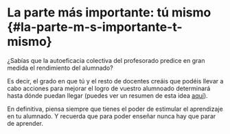 # La parte más importante: tú mismo {#la-parte-m-s-importante-t-mismo}

¿Sabías que la autoeficacia colectiva del profesorado predice en gran medida el rendimiento del alumnado?

Es decir, el grado en que tú y el resto de docentes creáis que podéis llevar a cabo acciones para mejorar el logro de vuestro alumnoado determinará hasta dónde puedan llegar  \(puedes ver un resumen de esta idea [aquí](https://www.google.com/url?q=https://evidenciaenlaescuela.wordpress.com/2017/07/25/3-factores-que-consiguen-superefectos-en-los-alumnos-segun-hattie/&sa=D&ust=1572945444175000)\).

En definitiva, piensa siempre que tienes el poder de estimular el aprendizaje en tu alumnado. Y recuerda que para poder enseñar nunca hay que parar de aprender.

